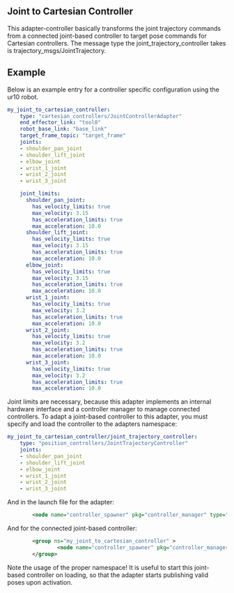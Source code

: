 ## Joint to Cartesian Controller
This adapter-controller basically transforms the joint trajectory commands from
a connected joint-based controller to target pose commands for Cartesian
controllers. The message type the joint_trajectory_controller takes is trajectory_msgs/JointTrajectory.

## Example ##
Below is an example entry for a controller specific configuration using the ur10 robot.
```yaml
my_joint_to_cartesian_controller:
    type: "cartesian_controllers/JointControllerAdapter"
    end_effector_link: "tool0"
    robot_base_link: "base_link"
    target_frame_topic: "target_frame"
    joints:
    - shoulder_pan_joint
    - shoulder_lift_joint
    - elbow_joint
    - wrist_1_joint
    - wrist_2_joint
    - wrist_3_joint

    joint_limits:
      shoulder_pan_joint:
        has_velocity_limits: true
        max_velocity: 3.15
        has_acceleration_limits: true
        max_acceleration: 10.0
      shoulder_lift_joint:
        has_velocity_limits: true
        max_velocity: 3.15
        has_acceleration_limits: true
        max_acceleration: 10.0
      elbow_joint:
        has_velocity_limits: true
        max_velocity: 3.15
        has_acceleration_limits: true
        max_acceleration: 10.0
      wrist_1_joint:
        has_velocity_limits: true
        max_velocity: 3.2
        has_acceleration_limits: true
        max_acceleration: 10.0
      wrist_2_joint:
        has_velocity_limits: true
        max_velocity: 3.2
        has_acceleration_limits: true
        max_acceleration: 10.0
      wrist_3_joint:
        has_velocity_limits: true
        max_velocity: 3.2
        has_acceleration_limits: true
        max_acceleration: 10.0
```
Joint limits are necessary, because this adapter implements an internal hardware interface and a controller manager to manage connected controllers.
To adapt a joint-based controller to this adapter, you must specify and load the controller to the adapters namespace:
```yaml
my_joint_to_cartesian_controller/joint_trajectory_controller:
    type: "position_controllers/JointTrajectoryController"
    joints:
    - shoulder_pan_joint
    - shoulder_lift_joint
    - elbow_joint
    - wrist_1_joint
    - wrist_2_joint
    - wrist_3_joint
```
And in the launch file for the adapter:
```xml
        <node name="controller_spawner" pkg="controller_manager" type="spawner" args="--stopped my_joint_to_cartesian_controller" />

```
And for the connected joint-based controller:
```xml
        <group ns="my_joint_to_cartesian_controller" >
                <node name="controller_spawner" pkg="controller_manager" type="spawner" args="joint_trajectory_controller" />
        </group>
```
Note the usage of the proper namespace! It is useful to start this joint-based controller on loading, so that the adapter starts publishing valid poses upon activation.
